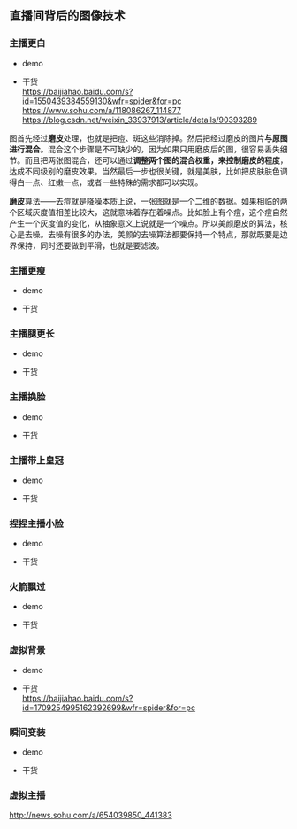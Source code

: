 ## 直播间背后的图像技术


### 主播更白 
* demo   


* 干货    
https://baijiahao.baidu.com/s?id=1550439384559130&wfr=spider&for=pc   
https://www.sohu.com/a/118086267_114877  
https://blog.csdn.net/weixin_33937913/article/details/90393289

图首先经过**磨皮**处理，也就是把痘、斑这些消除掉。然后把经过磨皮的图片**与原图进行混合**。混合这个步骤是不可缺少的，因为如果只用磨皮后的图，很容易丢失细节。而且把两张图混合，还可以通过**调整两个图的混合权重，来控制磨皮的程度**，达成不同级别的磨皮效果。当然最后一步也很关键，就是美肤，比如把皮肤肤色调得白一点、红嫩一点，或者一些特殊的需求都可以实现。

**磨皮**算法——去痘就是降噪本质上说，一张图就是一个二维的数据。如果相临的两个区域灰度值相差比较大，这就意味着存在着噪点。比如脸上有个痘，这个痘自然产生一个灰度值的变化，从抽象意义上说就是一个噪点。所以美颜磨皮的算法，核心是去噪。去噪有很多的办法，美颜的去噪算法都要保持一个特点，那就既要是边界保持，同时还要做到平滑，也就是要滤波。


### 主播更瘦  
* demo  


* 干货



### 主播腿更长  
* demo  


* 干货

  
### 主播换脸 
* demo  


* 干货

 
### 主播带上皇冠  
* demo  


* 干货

### 捏捏主播小脸     
* demo  


* 干货


### 火箭飘过   
* demo  


* 干货

### 虚拟背景    
* demo  


* 干货   
https://baijiahao.baidu.com/s?id=1709254995162392699&wfr=spider&for=pc


### 瞬间变装  
* demo  


* 干货   


### 虚拟主播 
http://news.sohu.com/a/654039850_441383   




